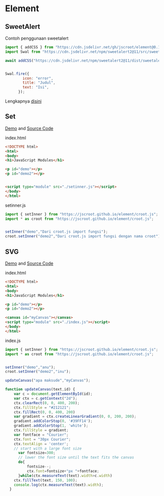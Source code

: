 # Element 

## SweetAlert

Contoh penggunaan sweetalert
```js
import { addCSS } from "https://cdn.jsdelivr.net/gh/jscroot/element@0.1.5/croot.js";
import Swal from "https://cdn.jsdelivr.net/npm/sweetalert2@11/src/sweetalert2.js";

await addCSS("https://cdn.jsdelivr.net/npm/sweetalert2@11/dist/sweetalert2.css");


Swal.fire({
        icon: "error",
        title: "Judul",
        text: "Isi",
      });
```
Lengkapnya [disini](sweetalert.js)

## Set

[Demo](./set/) and [Source Code](https://github.com/jscroot/examples/tree/main/element/set)

index.html  
```html
<!DOCTYPE html>
<html>
<body>
<h1>JavaScript Modules</h1>

<p id="demo"></p>
<p id="demo2"></p>


<script type="module" src="./setinner.js"></script>
</body>
</html>
```
setinner.js  
```js
import { setInner } from "https://jscroot.github.io/element/croot.js";
import * as croot from "https://jscroot.github.io/element/croot.js";


setInner("demo","Dari croot.js import fungsi");
croot.setInner("demo2","Dari croot.js import fungsi dengan nama croot");
```

## SVG

[Demo](./svg/) and [Source Code](https://github.com/jscroot/examples/tree/main/element/svg)

index.html  
```html
<!DOCTYPE html>
<html>
<body>
<h1>JavaScript Modules</h1>

<p id="demo"></p>
<p id="demo2"></p>

<canvas id="myCanvas"></canvas>
<script type="module" src="./index.js"></script>
</body>
</html>
```

index.js  
```js
import { setInner } from "https://jscroot.github.io/element/croot.js";
import * as croot from "https://jscroot.github.io/element/croot.js";


setInner("demo","anu");
croot.setInner("demo2","inu");

updateCanvas("apa maksude","myCanvas");

function updateCanvas(text,id) {
    var c = document.getElementById(id);
    var ctx = c.getContext("2d");
    ctx.clearRect(0, 0, 400, 200);
    ctx.fillStyle = "#212121";
    ctx.fillRect(0, 0, 400, 200)
    var gradient = ctx.createLinearGradient(0, 0, 200, 200);
    gradient.addColorStop(0, '#39FF14');
    gradient.addColorStop(1, 'white');
    ctx.fillStyle = gradient;
    var fontface = "Courier";
    ctx.font = "30px Courier";
    ctx.textAlign = 'center';
    // start with a large font size
      var fontsize=300;
      // lower the font size until the text fits the canvas
      do{
          fontsize--;
          ctx.font=fontsize+"px "+fontface;
      }while(ctx.measureText(text).width>c.width)
    ctx.fillText(text, 150, 100);
    console.log(ctx.measureText(text).width);
  }
```
